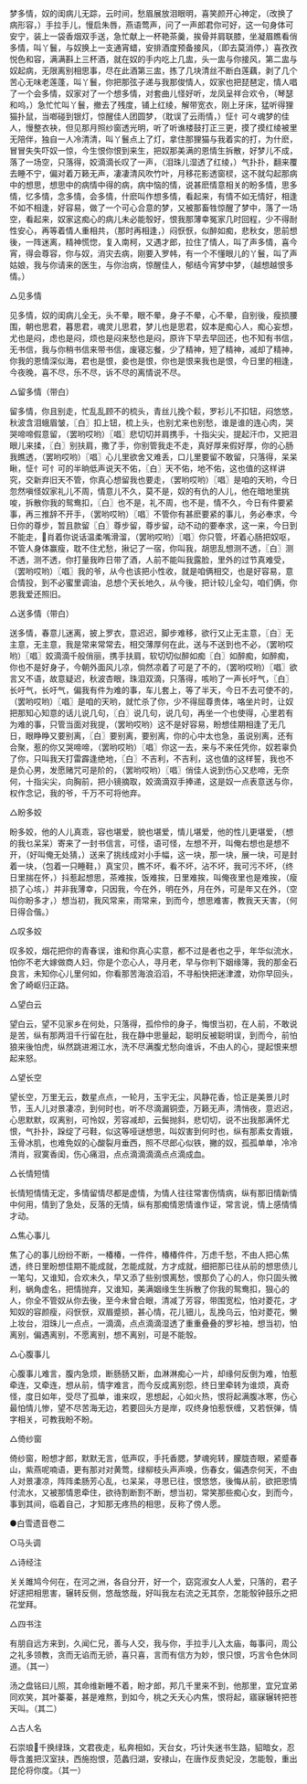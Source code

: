 <!-- { "loadSidebar": true } -->
梦多情，奴的闺病儿无踪，云时间，愁眉展放泪眼明，喜笑颜开心神定，（改换了病形容，）手拉手儿，慢启朱唇，燕语莺声，问了一声郎君你可好，这一句身体可安宁，装上一袋香烟双手送，急忙献上一杯艳茶羹，挨骨并肩联膝，坐凝眉瞧看俏多情，叫丫鬟，与奴换上一支通宵蜡，安排酒度预备接风，（即去莫消停，）喜孜孜悦色和容，满满斟上三杯酒，就在奴的手内吃上几盅，头一盅与你接风，第二盅与奴起病，无限离别相思事，尽在此酒第三盅，拣了几块清丝不断白莲藕，剥了几个苦心无味老莲蓬，叫丫鬟，你把那弦子递与我那俊情人，奴家也把琵琶定，情人唱了一个会多情，奴家对了一个想多情，对套曲儿怪好听，龙凤呈祥合欢令，（琴瑟和呜，）急忙忙叫丫鬟，撤去了残度，铺上红绫，解带宽衣，刚上牙床，猛听得狸猫扑鼠，当啷碰到银灯，惊醒佳人团圆梦，（耽误了云雨情，）怔忄可々魂梦的佳人，慢整衣袂，但见那月照纱窗透光明，听了听谯楼鼓打正三更，摸了摸红绫被里无陪伴，独自一人冷清清，叫丫鬟点上了灯，拿住那狸猫与我着实的打，为什麽，冒冒失失吓奴一惊，今生恨你恨到来生，把奴那美满的恩情生拆散，好梦儿不成，落了一场空，只落得，姣滴滴长叹了一声，（泪珠儿湿透了红绫，）气扑扑，翻来覆去睡不宁，偏对着万籁无声，凄凄清风吹竹叶，月移花影透窗棂，这不就勾起那病中的想思，想思中的病情中得的病，病中恼的情，说甚麽情意相关的盼多情，思多情，忆多情，念多情，会多情，什麽叫作想多情，看起来，有情不如无情好，相逢不如不相逢，好容易，做了一个可心合意的梦，又被那畜牲惊醒了梦中，落了一场空，看起来，奴家这痴心的病儿未必能彀好，恨我那薄幸冤家几时回程，少不得耐性安心，再等着情人重相共，（那时再相逢，）闷恹恹，似醉如痴，悲秋女，思前想後，一阵迷离，精神慌惚，复入南柯，又遇才郎，拉住了情人，叫了声多情，喜今宵，得会尊容，你与奴，消灾去病，刚要入罗帏，有一个不懂眼儿的丫鬟，叫了声姑娘，我与你请来的医生，与你治病，惊醒佳人，郁结今宵梦中梦，（越想越恨多情。）

△见多情

见多情，奴的闺病儿全无，头不晕，眼不晕，身子不晕，心不晕，自别後，瘦损腰围，朝也思君，暮思君，魂灵儿思君，梦儿也是思君，奴本是痴心人，痴心妄想，尤也是闷，虑也是闷，烦也是闷来愁也是闷，原许下早去早回还，也不知有书信，无书信，我与你稍书信来带书信，废寝忘餐，少了精神，短了精神，减却了精神，你我的恩情深似海，君也是恨，妾也是恨，你也是恨来我也是恨，今日里的相逢，今夜晚，喜不尽，乐不尽，诉不尽的离情说不尽。

△留多情（带白）

留多情，你且别走，忙乱乱顾不的梳头，青丝儿挽个鬏，罗衫儿不扣钮，闷悠悠，秋波含泪蛾眉皱，〖白〗扣上钮，梳上头，也别尤来也别愁，谁是谁的连心肉，哭哭啼啼假意留，（罢哟哎哟）〖唱〗悲切切并肩携手，十指尖尖，提起汗巾，又把泪眼儿来揉，〖白〗别扶肩，撒了手，你别管我走不走，真好厚来假好厚，你的心肠我瞧透，（罢哟哎哟）〖唱〗心儿里欲舍又难丢，口儿里要留不敢留，只落得，呆呆瞅，怔忄可忄可的半晌低声说天不佑，〖白〗天不佑，地不佑，这也值的这样讲究，交新弃旧天不管，你真心想留我也要走，（罢哟哎哟）〖唱〗是咱的天哟，今日忽然嗔怪奴家礼儿不周，情意儿不久，莫不是，奴的有仇的人儿，他在暗地里挑唆，拆散你我的鸳鸯扣，〖白〗也不是，礼不周，也不是，情不久，今日有件要紧事，再三推辞不开手，（罢哟哎哟）〖唱〗不管你有甚麽要紧的事儿，务必奉求，今日你的尊步，暂且款留〖白〗尊步留，尊步留，动不动的要奉求，这一来，今日到不能走，肖着你说话温柔嘴滑溜，（罢哟哎哟）〖唱〗你只管，坏着心肠把奴呕，不管人身体赢瘦，耽不住尤愁，揪记了一宿，你叫我，胡思乱想测不透，〖白〗测不透，测不透，你打量我昨日带了酒，人前不能叫我露脸，里外的过节真难受，（罢哟哎哟）〖唱〗我的爷，从今也该把小性收，就是咱俩相交，也是好容易，意合情投，到不必蜜里调油，总想个天长地久，从今後，把计较儿全勾，咱们俩，你恩我爱还照旧。

△送多情（带白）

送多情，春意儿迷离，披上罗衣，意迟迟，脚步难移，欲行又止无主意，〖白〗无主意，无主意，我是常来常常去，相交薄厚何在此，送与不送到也不必，（罢哟哎哟）〖唱〗姣滴滴千般俏丽，携手扶肩，软切切似醉如痴〖白〗如醉痴，如醉痴，你也不是好身子，今朝外面风儿凉，倘然凉着了可是了不的，（罢哟哎哟）〖唱〗欲言又不语，故意疑迟，秋波杏眼，珠泪双滴，只落得，咳哟了一声长吁气，〖白〗长吁气，长吁气，偏我有件为难的事，车儿套上，等了半天，今日不去可使不的，（罢哟哎哟）〖唱〗是咱的天哟，就忙杀了你，少不得屈尊贵体，咯坐片时，让奴把那知心知意的话儿说几句，〖白〗说几句，说几句，再坐一个也使得，心里若有为难的事，只管当面对我提，（罢哟哎哟）这不是好容易，盼想佳期相逢了无几日，眼睁睁又要别离，〖白〗要别离，要别离，你的心中太也急，虽说别离，还有合聚，惹的你又哭啼啼，（罢哟哎哟）〖唱〗你这一去，来与不来任凭你，奴若辜负了你，只叫我天打雷霹逢绝地，〖白〗不吉利，不吉利，这也值的这样誓，我也不是负心男，发愿赌咒可是阶的，（罢哟哎哟）〖唱〗俏佳人说到伤心又悲啼，无奈何，十指尖尖，向胸前，把小镜摘取，姣滴滴双手捧递，这是奴一点表意送与你，权作念记，我的爷，千万不可将他弃。

△盼多姣

盼多姣，他的人儿真乖，容也堪爱，貌也堪爱，情儿堪爱，他的性儿更堪爱，（想的我乜呆呆）寄来了一封书信言，可怪，语可怪，左想不开，叫俺右想也是想不开，（好叫俺无处猜，）送来了挑线成对小手幅，这一块，那一块，展一块，可是封着一块，（包着一只睡鞋，）真宝贝，瞧不坏，看不坏，沾不坏，我可污不坏，（终日里揣在怀，）抖惹起想思，茶难挨，饭难挨，日里难挨，叫俺夜里也是难挨，（瘦损了心垓，）并非我薄幸，只因我，今在外，明在外，月在外，可是年又在外，（空叫你盼多才，）想当初，我风常来，雨常来，到而今，想思难害，教我天天害，（何日得合偕。）

△叹多姣

叹多姣，烟花把你的青春误，谁和你真心实意，都不过是者也之乎，年华似流水，怕你不老大嫁做商人妇，你是个恋心人，寻月老，早与你判下姻缘簿，我的那金石良言，未知你心儿里何如，你看那苦海浪滔滔，不寻船快把迷津渡，劝你早回头，舍了崎岖归正路。

△望白云

望白云，望不见家乡在何处，只落得，孤伶伶的身子，悔恨当初，在人前，不敢说是苦，纵有那两泪千行留在肚，我在静中思量起，聪明反被聪明误，到而今，前怕狼来後怕虎，纵然跳进湘江水，洗不尽满腹尤愁向谁诉，不由人的心，提起恨来想起来怒。

△望长空

望长空，万里无云，数星点点，一轮月，玉宇无尘，风静花香，恰正是美景儿时节，玉人儿对景凄凉，到何时也，听不尽滴漏铜壶，万籁无声，清悄夜，意迟迟，心思默默，叹离别，可怜奴，芳容减却，云鬓抛斜，悲切切，说不出我那满怀尤恨，气扑扑，跺绽了弓鞋，似这等哑谜想思，叫奴害到何时也，纵有那素女青娥，玉骨冰肌，也难免奴的心酸裂月垂西，照不尽郎心似铁，撇的奴，孤孤单单，冷冷清肖，寂寞香闺，伤心痛泪，点点滴滴滴滴点点滴成血。

△长情短情

长情短情情无定，多情留情尽都是虚情，为情人往往常害伤情病，纵有那旧情新情中何用，情到了急处，反落的无情，纵有那痴情恩情谁作证，常言说，情上感情情才动。

△焦心事儿

焦了心的事儿纷纷不断，一椿椿，一件件，椿椿件件，万虑千愁，不由人把心焦透，终日里盼想佳期不能成就，怎能成就，方才成就，细把那已往从前的想思债儿一笔勾，又谁知，合欢未久，早又添了些别恨离愁，恨那负了心的人，你只固头微利，蜗角虚名，把情抛弃，又谁知，美满姻缘生生拆散了你我的鸳鸯扣，狠心的人，你全不管奴从你去後，至今未曾合眼，清减了芳容，带围宽松，怕对菱花，才知奴的容颜瘦，闷恹恹，双眉蹙损，甚心情，花儿钿儿，乱挽乌云，怕对菱花，懒上妆台，泪珠儿一点点，一滴滴，点点滴滴湿透了重重叠叠的罗衫袖，想当初，怕离别，偏遇离别，不愿离别，想不离别，可是不能彀。

△心腹事儿

心腹事儿难言，腹内急烦，断肠肠又断，血淋淋痴心一片，却缘何反倒为难，怕惹牵连，又牵连，想从前，情字难言，而今反成离别怨，终日里牵转为谁烦，真奇怪，度日如年，受尽了孤单，谁来叹，思想起，心如火热，恨将起满腹冰寒，伤心最怕情儿惨，望不尽苦海无边，若要回头方是岸，叹终身怕惹恹缠，又若恹弹，情字相关，可教我盼不盼。

△倚纱窗

倚纱窗，盼想才郎，默默无言，低声叹，手托香腮，梦魂宛转，朦胧杏眼，紧蹙春山，紫燕呢喃语，更有那对对黄莺，绿柳枝头声声唤，伤春女，偏遇奈何天，不由人对景凄凉，阵阵柔肠芳心乱，乜呆呆，寻思已往，恨悠悠，後悔从前，欲把恩情付流水，又被那情恩牵住，欲待割断割不断，想当初，常笑那些痴心女，到而今，事到其间，临着自己，才知那无疼热的相思，反称了傍人愿。






●白雪遗音卷二

○马头调

△诗经注

关关雎鸠今何在，在河之洲，各自分开，好一个，窈窕淑女人人爱，只落的，君子好逑把相思害，辗转反侧，悠哉悠哉，好叫我左右流之无其奈，怎能彀钟鼓乐之把花堂拜。

△四书注

有朋自远方来到，久闻仁兄，善与人交，我与你，手拉手儿入太庙，每事问，周公之礼多领教，贪而无谄而无骄，喜只喜，言而有信方为妙，恨只恨，巧言令色休同道。（其一）

汤之盘铭曰儿照，其命维新睡不着，盼才郎，邦几千里来不到，他那里，宜兄宜弟同欢笑，其叶蓁蓁，甚是难熬，到如今，桃之夭夭心内焦，恨将起，寤寐辗转把苍天叫。（其二）

△古人名

石崇琅千换绿珠，文君夜走，私奔相如，天台女，巧计失迷书生路，貂暗女，忍辱含羞把汉室扶，西施抱恨，范蠡归湖，安禄山，在唐作反贵妃没，怎能彀，重出昆伦将你度。（其一）

